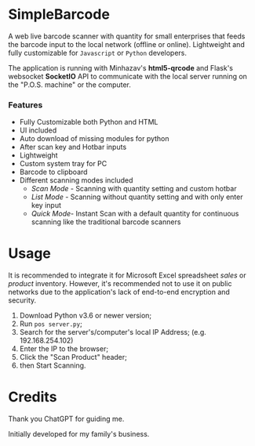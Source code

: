 # SimpleBarcode
A web live barcode scanner with quantity for small enterprises that feeds the barcode input to the local network (offline or online). Lightweight and fully customizable for `Javascript` or `Python` developers. 

The application is running with Minhazav's **html5-qrcode** and Flask's websocket **SocketIO** API to communicate with the local server running on the "P.O.S. machine" or the computer.

### Features
 - Fully Customizable both Python and HTML
 - UI included
 - Auto download of missing modules for python
 - After scan key and Hotbar inputs
 - Lightweight
 - Custom system tray for PC
 - Barcode to clipboard
 - Different scanning modes included
	 - *Scan Mode* - Scanning with quantity setting and custom hotbar
	 - *List Mode* - Scanning without quantity setting and with only enter key input
	 - *Quick Mode*- Instant Scan with a default quantity for continuous scanning like the traditional barcode scanners

# Usage
It is recommended to integrate it for Microsoft Excel spreadsheet *sales* or *product* inventory. However, it's recommended not to use it on public networks due to the application's lack of end-to-end encryption and security.

 1. Download Python v3.6 or newer version;
 2. Run `pos server.py`;
 3. Search for the server's/computer's local IP Address; (e.g. 192.168.254.102)
 4. Enter the IP to the browser;
 5. Click the "Scan Product" header;
 6. then Start Scanning.

# Credits
Thank you ChatGPT for guiding me.

Initially developed for my family's business.

